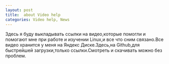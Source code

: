 ```yaml
---
layout: post
title:  about Video help
categories: Video help, News
---
```


Здесь я буду выкладывать ссылки на видео,которые помогли и помогают мне при работе и изучении 
Linux,и все что сним связано.Все видео хранится у меня на Яндекс Диске.Здесь,на Github,для 
быстрейшей загрузки,только ссылки.Смотреть и скачивать можно без проблем.
